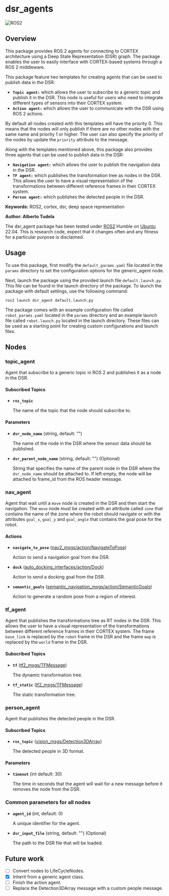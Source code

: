 # dsr_agents
![ROS2](https://img.shields.io/badge/ros2-humble-blue?logo=ros&logoColor=white)

## Overview

This package provides ROS 2 agents for connecting to CORTEX architecture using a Deep State Representation (DSR) graph. The package enables the user to easily interface with CORTEX-based systems through a ROS 2 middleware.

This package feature two templates for creating agents that can be used to publish data in the DSR:
* **`Topic agent:`** which allows the user to subscribe to a generic topic and publish it in the DSR. This node is useful for users who need to integrate different types of sensors into their CORTEX system.
* **`Action agent:`** which allows the user to communicate with the DSR using ROS 2 actions.

By default all nodes created with this templates will have the priority 0. This means that the nodes will only publish if there are no other nodes with the same name and priority 1 or higher. The user can also specify the priority of the nodes by update the `priority` attribute to the message.

Along with the templates mentioned above, this package also provides three agents that can be used to publish data in the DSR:
* **`Navigation agent:`**  which allows the user to publish the navigation data in the DSR.
* **`TF agent:`** which publishes the transformation tree as nodes in the DSR. This allows the user to have a visual representation of the transformations between different reference frames in their CORTEX system.
* **`Person agent:`** which publishes the detected people in the DSR.

**Keywords:** ROS2, cortex, dsr, deep space representation

**Author: Alberto Tudela<br />**

The dsr_agent package has been tested under [ROS2] Humble on [Ubuntu] 22.04. This is research code, expect that it changes often and any fitness for a particular purpose is disclaimed.

## Usage

To use this package, first modify the `default_params.yaml` file located in the `params` directory to set the configuration options for the generic_agent node.

Next, launch the package using the provided launch file `default.launch.py`. This file can be found in the launch directory of the package. To launch the package with default settings, use the following command:

	ros2 launch dsr_agent default.launch.py

The package comes with an example configuration file called `robot_params.yaml` located in the `params` directory and an example launch file called `robot.launch.py` located in the launch directory. These files can be used as a starting point for creating custom configurations and launch files.

## Nodes

### topic_agent

Agent that subscribe to a generic topic in ROS 2 and publishes it as a node in the DSR.

#### Subscribed Topics

* **`ros_topic`**

	The name of the topic that the node should subscribe to.

#### Parameters

* **`dsr_node_name`** (string, default: "")

	The name of the node in the DSR where the sensor data should be published.

* **`dsr_parent_node_name`** (string, default: "") (Optional)

	String that specifies the name of the parent node in the DSR where the `dsr_node_name` should be attached to. If left empty, the node will be attached to frame_id from the ROS header message.

### nav_agent

Agent that wait until a `move` node is created in the DSR and then start the navigation. The `move` node must be created with an attribute called `zone` that contains the name of the zone where the robot should navigate or with the attributes `goal_x`, `goal_y` and `goal_angle` that contains the goal pose for the robot.

#### Actions

* **`navigate_to_pose`**  ([nav2_msgs/action/NavigateToPose])

	Action to send a navigation goal from the DSR.

* **`dock`**  ([auto_docking_interfaces/action/Dock])

	Action to send a docking goal from the DSR.

* **`semantic_goals`**  ([semantic_navigation_msgs/action/SemanticGoals])

	Action to generate a random pose from a region of interest.

### tf_agent

Agent that publishes the transformations tree as RT nodes in the DSR. This allows the user to have a visual representation of the transformations between different reference frames in their CORTEX system. The frame `base_link` is replaced by the `robot` frame in the DSR and the frame `map` is replaced by the `world` frame in the DSR.

#### Subscribed Topics

* **`tf`**  ([tf2_msgs/TFMessage])

	The dynamic transformation tree.

* **`tf_static`**  ([tf2_msgs/TFMessage])

	The static transformation tree.

### person_agent

Agent that publishes the detected people in the DSR.

#### Subscribed Topics

* **`ros_topic`**  ([vision_msgs/Detection3DArray])

	The detected people in 3D format.

#### Parameters

* **`timeout`** (int default: 30)

	The time in seconds that the agent will wait for a new message before it removes the node from the DSR.

### Common parameters for all nodes

* **`agent_id`** (int, default: 0)

	A unique identifier for the agent.

* **`dsr_input_file`** (string, default: "") (Optional)

	The path to the DSR file that will be loaded.

## Future work
- [ ] Convert nodes to LifeCycleNodes.
- [x] Inherit from a generic agent class.
- [ ] Finish the action agent.
- [ ] Replace the Detection3DArray message with a custom people message.

[Ubuntu]: https://ubuntu.com/
[ROS2]: https://docs.ros.org/en/humble/
[tf2_msgs/TFMessage]: http://docs.ros.org/api/tf2_msgs/html/msg/TFMessage.html
[nav2_msgs/action/NavigateToPose]: hhttps://github.com/ros-planning/navigation2/blob/main/nav2_msgs/action/NavigateToPose.action
[auto_docking_interfaces/action/Dock]: https://gitlab.com/grupo-avispa/ros/docking/-/blob/dev/auto_docking_interfaces/action/Dock.action
[semantic_navigation_msgs/action/SemanticGoals]: https://gitlab.com/grupo-avispa/ros/semantic_navigation/-/blob/dev/semantic_navigation_msgs/srv/SemanticGoals.srv
[vision_msgs/Detection3DArray]: http://docs.ros.org/api/vision_msgs/html/msg/Detection3DArray.html
